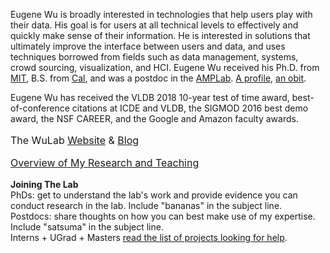 Eugene Wu is broadly interested in technologies that help users play with
their data.  His goal is for users at all technical
levels to effectively and quickly make sense of their information.
He is interested in solutions that ultimately improve the interface between
users and data, and uses techniques borrowed from fields such as data management, 
systems, crowd sourcing, visualization, and HCI.
Eugene Wu received his Ph.D. from  [MIT](http://www.csail.mit.edu),
B.S. from [Cal](http://www.cs.berkeley.edu),
and was a postdoc in the [AMPLab](https://amplab.cs.berkeley.edu).
[A profile](http://www.cs.columbia.edu/2015/wu-profile/),
[an obit](./obit.html).


Eugene Wu has received the VLDB 2018 10-year test of time award, best-of-conference citations at ICDE and VLDB, the SIGMOD 2016 best demo award, the NSF CAREER, and the Google and Amazon faculty awards.  

<!--by [@mstem](http://partnews.brownbag.me/2012/02/29/interview-matt-stempeck-wants-to-change-the-world-with-tech/),-->

<div style="margin-top: 1em;font-size: 12pt; ">
<p>
  The WuLab 
  <a href="http://cudbg.github.io/lab">Website</a>
  & 
  <a href="https://medium.com/thewulab">Blog</a>
</p>
<p>
  <a href="./statement">Overview of My Research and Teaching</a>
</p>
</div>


<!--
<div class="applyheading" style="text-align: left; "> </div>
-->

<p>
  <b>Joining The Lab</b>   
  <br/>PhDs: get to understand the lab's work and provide evidence you can conduct research in the lab.   Include "bananas" in the subject line.
  <br/>Postdocs: share thoughts on how you can best make use of my expertise.  Include "satsuma" in the subject line.   
  <br/>Interns + UGrad + Masters <a href="./tasks.html">read the list of projects looking for help</a>.
</p>



<!--advised by the esteemed [Sam Madden](http://db.lcs.mit.edu/madden/) and 
[Michael Stonebraker](https://en.wikipedia.org/wiki/Michael_Stonebraker),
in the [database](http://db.csail.mit.edu/) group.
before starting at <a href="http://www.cs.columbia.edu">Columbia University</a> in Fall 2015.-->
<!--advised by the esteemed [Sam Madden](http://db.lcs.mit.edu/madden/) and 
[Michael Stonebraker](https://en.wikipedia.org/wiki/Michael_Stonebraker),
in the [database](http://db.csail.mit.edu/) group.
before starting at <a href="http://www.cs.columbia.edu">Columbia University</a> in Fall 2015.-->


